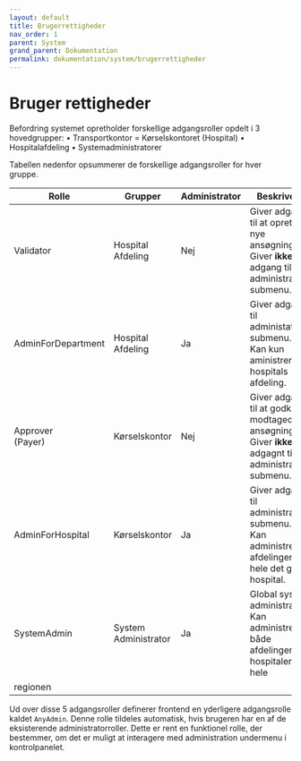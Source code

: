 ```yaml
---
layout: default
title: Brugerrettigheder
nav_order: 1
parent: System
grand_parent: Dokumentation
permalink: dokumentation/system/brugerrettigheder
---
```


# Bruger rettigheder
Befordring systemet opretholder forskellige adgangsroller opdelt i 3 hovedgrupper:
• Transportkontor = Kørselskontoret (Hospital)
• Hospitalafdeling
• Systemadministratorer


Tabellen nedenfor opsummerer de forskellige adgangsroller for hver gruppe.


| Rolle         | Grupper       | Administrator | Beskrivelse   |
| ------------- | ------------- | ------------- | ------------- |
| Validator | Hospital Afdeling  | Nej | Giver adgang til at oprette nye ansøgninger. <br />Giver **ikke** adgang til administrations submenu. |
| AdminForDepartment | Hospital Afdeling | Ja | Giver adgang til administations submenu. <br />Kan kun aministrere hospitals afdeling. |
| Approver <br />(Payer) | Kørselskontor | Nej | Giver adgang til at godkende modtagede ansøgninger. <br />Giver **ikke** adgagnt til administrations submenu. |
| AdminForHospital | Kørselskontor | Ja | Giver adgang til administrations submenu.<br />Kan administrere afdelinger for hele det givne hospital. |
| SystemAdmin | System Administrator | Ja |  Global system administrator <br />Kan administrere både afdelinger og hospitaler i hele
regionen |

Ud over disse 5 adgangsroller definerer frontend en yderligere adgangsrolle kaldet `AnyAdmin`. Denne rolle tildeles automatisk, hvis
brugeren har en af de eksisterende administratorroller. Dette er rent en funktionel rolle, der bestemmer, om det er muligt at interagere med
administration undermenu i kontrolpanelet. 
